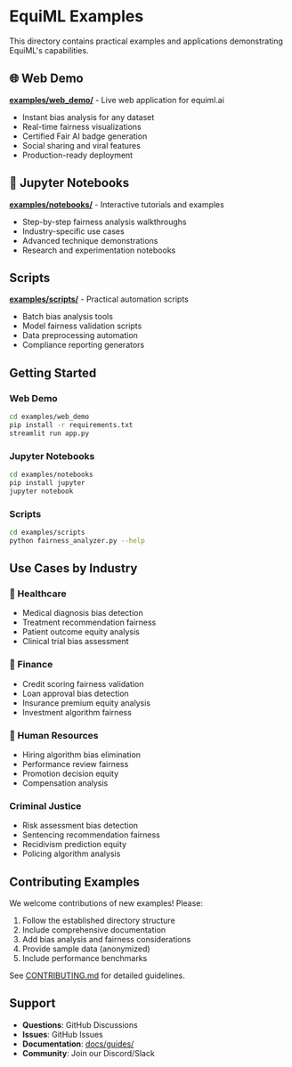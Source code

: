 # EquiML Examples

This directory contains practical examples and applications demonstrating EquiML's capabilities.

## 🌐 Web Demo
**[examples/web_demo/](web_demo/)** - Live web application for equiml.ai
- Instant bias analysis for any dataset
- Real-time fairness visualizations
- Certified Fair AI badge generation
- Social sharing and viral features
- Production-ready deployment

## 📓 Jupyter Notebooks
**[examples/notebooks/](notebooks/)** - Interactive tutorials and examples
- Step-by-step fairness analysis walkthroughs
- Industry-specific use cases
- Advanced technique demonstrations
- Research and experimentation notebooks

##  Scripts
**[examples/scripts/](scripts/)** - Practical automation scripts
- Batch bias analysis tools
- Model fairness validation scripts
- Data preprocessing automation
- Compliance reporting generators

## Getting Started

### Web Demo
```bash
cd examples/web_demo
pip install -r requirements.txt
streamlit run app.py
```

### Jupyter Notebooks
```bash
cd examples/notebooks
pip install jupyter
jupyter notebook
```

### Scripts
```bash
cd examples/scripts
python fairness_analyzer.py --help
```

## Use Cases by Industry

### 🏥 Healthcare
- Medical diagnosis bias detection
- Treatment recommendation fairness
- Patient outcome equity analysis
- Clinical trial bias assessment

### 🏦 Finance
- Credit scoring fairness validation
- Loan approval bias detection
- Insurance premium equity analysis
- Investment algorithm fairness

### 🏢 Human Resources
- Hiring algorithm bias elimination
- Performance review fairness
- Promotion decision equity
- Compensation analysis

###  Criminal Justice
- Risk assessment bias detection
- Sentencing recommendation fairness
- Recidivism prediction equity
- Policing algorithm analysis

## Contributing Examples

We welcome contributions of new examples! Please:

1. Follow the established directory structure
2. Include comprehensive documentation
3. Add bias analysis and fairness considerations
4. Provide sample data (anonymized)
5. Include performance benchmarks

See [CONTRIBUTING.md](../CONTRIBUTING.md) for detailed guidelines.

## Support

- **Questions**: GitHub Discussions
- **Issues**: GitHub Issues
- **Documentation**: [docs/guides/](../docs/guides/)
- **Community**: Join our Discord/Slack
